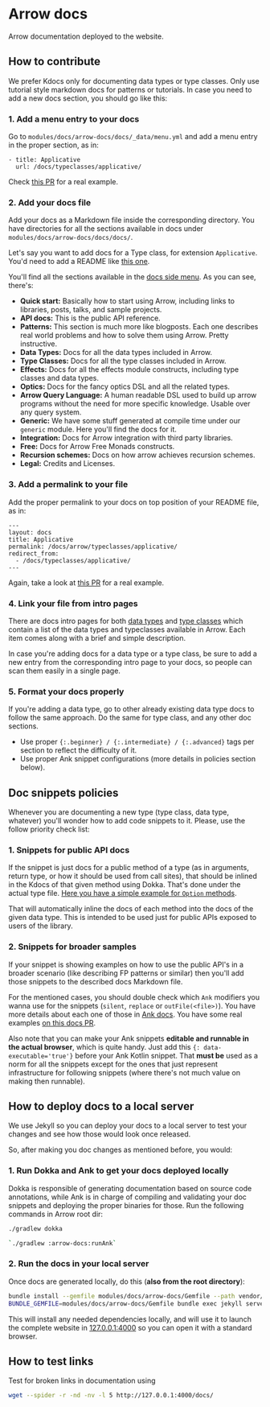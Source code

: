 # Arrow docs

Arrow documentation deployed to the website.

## How to contribute

We prefer Kdocs only for documenting data types or type classes. Only use tutorial style markdown docs for patterns or tutorials. In case you need to add a new docs section, you should go like this:

### 1. Add a menu entry to your docs

Go to `modules/docs/arrow-docs/docs/_data/menu.yml` and add a menu entry in the proper section, as in:

```
- title: Applicative
  url: /docs/typeclasses/applicative/
```
   
Check [this PR](https://github.com/arrow-kt/arrow/pull/1134/files) for a real example.

### 2. Add your docs file

Add your docs as a Markdown file inside the corresponding directory. You have directories for all the sections 
available in docs under `modules/docs/arrow-docs/docs/docs/`.

Let's say you want to add docs for a Type class, for extension `Applicative`. You'd need to add a README like [this one](https://github.com/arrow-kt/arrow/blob/master/modules/docs/arrow-docs/docs/docs/arrow/typeclasses/applicative/README.md).

You'll find all the sections available in the [docs side menu](https://arrow-kt.io/docs/). As you can see, there's:
* **Quick start:** Basically how to start using Arrow, including links to libraries, posts, talks, and sample projects.
* **API docs:** This is the public API reference.
* **Patterns:** This section is much more like blogposts. Each one describes real world problems and how to solve them using Arrow. Pretty instructive.
* **Data Types:** Docs for all the data types included in Arrow.
* **Type Classes:** Docs for all the type classes included in Arrow.
* **Effects:** Docs for all the effects module constructs, including type classes and data types.
* **Optics:** Docs for the fancy optics DSL and all the related types.
* **Arrow Query Language:** A human readable DSL used to build up arrow programs without the need for more specific knowledge. Usable over any query system.
* **Generic:** We have some stuff generated at compile time under our `generic` module. Here you'll find the docs for it.
* **Integration:** Docs for Arrow integration with third party libraries.
* **Free:** Docs for Arrow Free Monads constructs.
* **Recursion schemes:** Docs on how arrow achieves recursion schemes.
* **Legal:** Credits and Licenses.

### 3. Add a permalink to your file

Add the proper permalink to your docs on top position of your README file, as in:

```
---
layout: docs
title: Applicative
permalink: /docs/arrow/typeclasses/applicative/
redirect_from:
  - /docs/typeclasses/applicative/
---
``` 
   
Again, take a look at [this PR](https://github.com/arrow-kt/arrow/pull/1134/files) for a real example.

### 4. Link your file from intro pages

There are docs intro pages for both [data types](https://arrow-kt.io/docs/datatypes/intro/) and [type classes](https://arrow-kt.io/docs/typeclasses/intro/) which contain a list of the data types and typeclasses available in Arrow. Each item comes along with a brief and simple description. 

In case you're adding docs for a data type or a type class, be sure to add a new entry from the corresponding intro page to your docs, so people can scan them easily in a single page.

### 5. Format your docs properly

If you're adding a data type, go to other already existing data type docs to follow the same approach. 
Do the same for type class, and any other doc sections. 
  * Use proper `{:.beginner} / {:.intermediate} / {:.advanced}` tags per section to reflect the difficulty of it.
  * Use proper Ank snippet configurations (more details in policies section below).

## Doc snippets policies

Whenever you are documenting a new type (type class, data type, whatever) you'll wonder how to add code snippets to it. Please, 
use the follow priority check list:

### 1. Snippets for public API docs

If the snippet is just docs for a public method of a type (as in arguments, return type, or how it should be used from call sites), that should be inlined in the Kdocs of that given method using Dokka. That's done under the actual type file. [Here you have a simple example for `Option` methods](https://github.com/arrow-kt/arrow/blob/11a65faa9eed23182994778fa0ce218b69bfc4ba/modules/core/arrow-core/src/main/kotlin/arrow/core/Option.kt#L14).

That will automatically inline the docs of each method into the docs of the given data type. This is intended to be used just for public APIs exposed to users of the library.

### 2. Snippets for broader samples

If your snippet is showing examples on how to use the public API's in a broader scenario (like describing FP patterns or similar) then you'll add those snippets to the described docs Markdown file.

For the mentioned cases, you should double check which `Ank` modifiers you wanna use for the snippets (`silent`, `replace` or `outFile(<file>)`). You have more details about each one of those in [Ank docs](../../ank/README.md). You have some real examples [on this docs PR](https://github.com/arrow-kt/arrow/pull/1134/files).

Also note that you can make your Ank snippets **editable and runnable in the actual browser**, which is quite handy. Just add this `{: data-executable='true'}` before your Ank Kotlin snippet. That **must be** used as a norm for all the snippets except for the ones that just represent infrastructure for following snippets (where there's not much value on making then runnable).

## How to deploy docs to a local server

We use Jekyll so you can deploy your docs to a local server to test your changes and see how those would look once released.

So, after making you doc changes as mentioned before, you would:

### 1. Run Dokka and Ank to get your docs deployed locally

Dokka is responsible of generating documentation based on source code annotations, while Ank is in charge of compiling and validating your doc snippets and deploying the proper binaries for those. Run the following commands in Arrow root dir:

```bash
./gradlew dokka
```

```bash
`./gradlew :arrow-docs:runAnk`
```

### 2. Run the docs in your local server

Once docs are generated locally, do this (**also from the root directory**):

```bash
bundle install --gemfile modules/docs/arrow-docs/Gemfile --path vendor/bundle
BUNDLE_GEMFILE=modules/docs/arrow-docs/Gemfile bundle exec jekyll serve -s modules/docs/arrow-docs/build/site/
```

This will install any needed dependencies locally, and will use it to launch the complete website in [127.0.0.1:4000](https://127.0.0.1:4000) so you can open it with a standard browser.

## How to test links

Test for broken links in documentation using

```sh
wget --spider -r -nd -nv -l 5 http://127.0.0.1:4000/docs/
```

